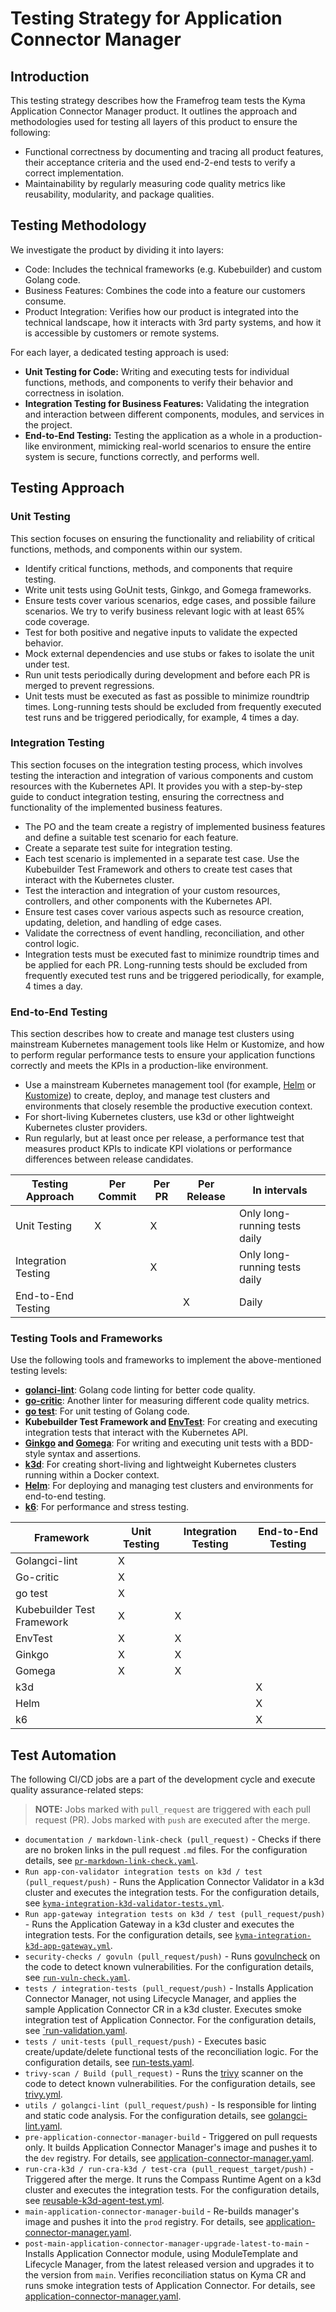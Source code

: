 # Testing Strategy for Application Connector Manager

## Introduction

This testing strategy describes how the Framefrog team tests the Kyma Application Connector Manager product. It outlines the approach and methodologies used for testing all layers of this product to ensure the following:

* Functional correctness by documenting and tracing all product features, their acceptance criteria and the used end-2-end tests to verify a correct implementation.
* Maintainability by regularly measuring code quality metrics like reusability, modularity, and package qualities.

## Testing Methodology

We investigate the product by dividing it into layers:

* Code: Includes the technical frameworks (e.g. Kubebuilder) and custom Golang code.
* Business Features: Combines the code into a feature our customers consume.
* Product Integration: Verifies how our product is integrated into the technical landscape, how it interacts with 3rd party systems, and how it is accessible by customers or remote systems.

For each layer, a dedicated testing approach is used:

* **Unit Testing for Code:** Writing and executing tests for individual functions, methods, and components to verify their behavior and correctness in isolation.
* **Integration Testing for Business Features:** Validating the integration and interaction between different components, modules, and services in the project.
* **End-to-End Testing:** Testing the application as a whole in a production-like environment, mimicking real-world scenarios to ensure the entire system is secure, functions correctly, and performs well.

## Testing Approach

### Unit Testing

This section focuses on ensuring the functionality and reliability of critical functions, methods, and components within our system.

* Identify critical functions, methods, and components that require testing.
* Write unit tests using GoUnit tests, Ginkgo, and Gomega frameworks.
* Ensure tests cover various scenarios, edge cases, and possible failure scenarios. We try to verify business relevant logic with at least 65% code coverage.
* Test for both positive and negative inputs to validate the expected behavior.
* Mock external dependencies and use stubs or fakes to isolate the unit under test.
* Run unit tests periodically during development and before each PR is merged to prevent regressions.
* Unit tests must be executed as fast as possible to minimize roundtrip times. Long-running tests should be excluded from frequently executed test runs and be triggered periodically, for example, 4 times a day.

### Integration Testing

This section focuses on the integration testing process, which involves testing the interaction and integration of various components and custom resources with the Kubernetes API. It provides you with a step-by-step guide to conduct integration testing, ensuring the correctness and functionality of the implemented business features.

* The PO and the team create a registry of implemented business features and define a suitable test scenario for each feature.
* Create a separate test suite for integration testing.
* Each test scenario is implemented in a separate test case. Use the Kubebuilder Test Framework and others to create test cases that interact with the Kubernetes cluster.  
* Test the interaction and integration of your custom resources, controllers, and other components with the Kubernetes API.
* Ensure test cases cover various aspects such as resource creation, updating, deletion, and handling of edge cases.
* Validate the correctness of event handling, reconciliation, and other control logic.
* Integration tests must be executed fast to minimize roundtrip times and be applied for each PR. Long-running tests should be excluded from frequently executed test runs and be triggered periodically, for example, 4 times a day.

### End-to-End Testing

This section describes how to create and manage test clusters using mainstream Kubernetes management tools like Helm or Kustomize, and how to perform regular performance tests to ensure your application functions correctly and meets the KPIs in a production-like environment.

* Use a mainstream Kubernetes management tool (for example, [Helm](https://helm.sh/) or [Kustomize](https://kustomize.io/)) to create, deploy, and manage test clusters and environments that closely resemble the productive execution context.
* For short-living Kubernetes clusters, use k3d or other lightweight Kubernetes cluster providers.
* Run regularly, but at least once per release, a performance test that measures product KPIs to indicate KPI violations or performance differences between release candidates.

|Testing Approach|Per Commit|Per PR|Per Release|In intervals|
|--|--|--|--|--|
|Unit Testing|X|X||Only long-running tests daily|
|Integration Testing||X||Only long-running tests daily|
|End-to-End Testing|||X|Daily|

### Testing Tools and Frameworks

Use the following tools and frameworks to implement the above-mentioned testing levels:

* **[golanci-lint](https://github.com/golangci/golangci-lint)**: Golang code linting for better code quality.
* **[go-critic](https://github.com/go-critic/go-critic)**: Another linter for measuring different code quality metrics.
* **[go test](https://pkg.go.dev/testing)**: For unit testing of Golang code.
* **Kubebuilder Test Framework and [EnvTest](https://book.kubebuilder.io/reference/envtest.html)**: For creating and executing integration tests that interact with the Kubernetes API.
* **[Ginkgo](https://github.com/onsi/ginkgo) and [Gomega](https://github.com/onsi/gomega)**: For writing and executing unit tests with a BDD-style syntax and assertions.
* **[k3d](https://k3d.io/)**: For creating short-living and lightweight Kubernetes clusters running within a Docker context.
* **[Helm](https://helm.sh/)**: For deploying and managing test clusters and environments for end-to-end testing.
* **[k6](https://k6.io/)**: For performance and stress testing.

|Framework|Unit Testing|Integration Testing|End-to-End Testing|
|--|--|--|--|
|Golangci-lint| X | | |
|Go-critic| X | | |
|go test| X |  |  |
|Kubebuilder Test Framework| X | X | |
|EnvTest| X | X |  |
|Ginkgo| X | X |  |
|Gomega| X | X |  |
|k3d|  |  | X |
|Helm|  |  | X |
|k6|  |  | X |

## Test Automation

The following CI/CD jobs are a part of the development cycle and execute quality assurance-related steps:

> **NOTE:** Jobs marked with `pull_request` are triggered with each pull request (PR). Jobs marked with `push` are executed after the merge.

* `documentation / markdown-link-check (pull_request)` - Checks if there are no broken links in the pull request `.md` files. For the configuration details, see [`pr-markdown-link-check.yaml`](https://github.com/kyma-project/application-connector-manager/blob/main/.github/workflows/pr-markdown-link-check.yaml).
* `Run app-con-validator integration tests on k3d / test (pull_request/push)` - Runs the Application Connector Validator in a k3d cluster and executes the integration tests. For the configuration details, see [`kyma-integration-k3d-validator-tests.yml`](https://github.com/kyma-project/application-connector-manager/blob/main/.github/workflows/kyma-integration-k3d-validator-tests.yml).
* `Run app-gateway integration tests on k3d / test (pull_request/push)` - Runs the Application Gateway in a k3d cluster and executes the integration tests. For the configuration details, see [`kyma-integration-k3d-app-gateway.yml`](https://github.com/kyma-project/application-connector-manager/blob/main/.github/workflows/kyma-integration-k3d-app-gateway.yml).
* `security-checks / govuln (pull_request/push)` - Runs [govulncheck](https://pkg.go.dev/golang.org/x/vuln/cmd/govulncheck) on the code to detect known vulnerabilities. For the configuration details, see [`run-vuln-check.yaml`](https://github.com/kyma-project/application-connector-manager/blob/main/.github/workflows/run-vuln-check.yaml).
* `tests / integration-tests (pull_request/push)` - Installs Application Connector Manager, not using Lifecycle Manager, and applies the sample Application Connector CR in a k3d cluster. Executes smoke integration test of Application Connector. For the configuration details, see [`run-validation.yaml](https://github.com/kyma-project/application-connector-manager/blob/main/.github/workflows/run-validation.yaml).
* `tests / unit-tests (pull_request/push)` - Executes basic create/update/delete functional tests of the reconciliation logic. For the configuration details, see [run-tests.yaml](https://github.com/kyma-project/application-connector-manager/blob/main/.github/workflows/run-tests.yaml).
* `trivy-scan / Build (pull_request)` - Runs the [trivy](https://trivy.dev/) scanner on the code to detect known vulnerabilities. For the configuration details, see [trivy.yml](https://github.com/kyma-project/application-connector-manager/blob/main/.github/workflows/trivy.yml).
* `utils / golangci-lint (pull_request/push)` - Is responsible for linting and static code analysis. For the configuration details, see [golangci-lint.yaml](https://github.com/kyma-project/application-connector-manager/blob/main/.github/workflows/golangci-lint.yaml).
* `pre-application-connector-manager-build` - Triggered on pull requests only. It builds Application Connector Manager's image and pushes it to the `dev` registry. For details, see [application-connector-manager.yaml](https://github.com/kyma-project/test-infra/blob/main/prow/jobs/kyma-project/application-connector-manager/application-connector-manager.yaml#L6).
* `run-cra-k3d / run-cra-k3d / test-cra (pull_request_target/push)` - Triggered after the merge. It runs the Compass Runtime Agent on a k3d cluster and executes the integration tests. For the configuration details, see [reusable-k3d-agent-test.yml](https://github.com/kyma-project/application-connector-manager/blob/main/.github/workflows/reusable-k3d-agent-test.yml).
* `main-application-connector-manager-build` - Re-builds manager's image and pushes it into the `prod` registry. For details, see [application-connector-manager.yaml](https://github.com/kyma-project/test-infra/blob/main/prow/jobs/kyma-project/application-connector-manager/application-connector-manager.yaml#L59).
* `post-main-application-connector-manager-upgrade-latest-to-main` - Installs Application Connector module, using ModuleTemplate and Lifecycle Manager, from the latest released version and upgrades it to the version from `main`. Verifies reconciliation status on Kyma CR and runs smoke integration tests of Application Connector. For details, see [application-connector-manager.yaml](https://github.com/kyma-project/test-infra/blob/main/prow/jobs/kyma-project/application-connector-manager/application-connector-manager.yaml#L161).
